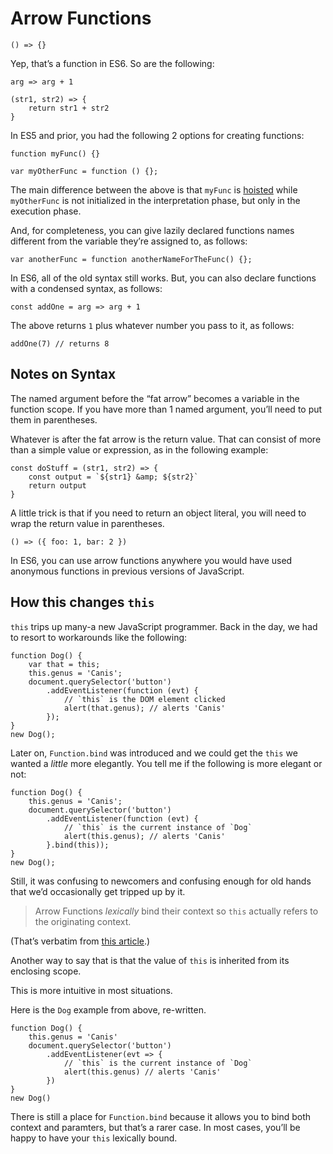 # Arrow Functions

    () => {}

Yep, that’s a function in ES6. So are the following:

    arg => arg + 1

    (str1, str2) => {
        return str1 + str2
    }

In ES5 and prior, you had the following 2 options for creating functions:

    function myFunc() {}

    var myOtherFunc = function () {};

The main difference between the above is that `myFunc` is [hoisted](https://developer.mozilla.org/en-US/docs/Glossary/Hoisting) while `myOtherFunc` is not initialized in the interpretation phase, but only in the execution phase.

And, for completeness, you can give lazily declared functions names different from the variable they’re assigned to, as follows:

    var anotherFunc = function anotherNameForTheFunc() {};

In ES6, all of the old syntax still works. But, you can also declare functions with a condensed syntax, as follows:

    const addOne = arg => arg + 1

The above returns `1` plus whatever number you pass to it, as follows:

    addOne(7) // returns 8

## Notes on Syntax

The named argument before the “fat arrow” becomes a variable in the function scope. If you have more than 1 named argument, you’ll need to put them in parentheses.

Whatever is after the fat arrow is the return value. That can consist of more than a simple value or expression, as in the following example:

    const doStuff = (str1, str2) => {
        const output = `${str1} &amp; ${str2}`
        return output
    }

A little trick is that if you need to return an object literal, you will need to wrap the return value in parentheses.

    () => ({ foo: 1, bar: 2 })

In ES6, you can use arrow functions anywhere you would have used anonymous functions in previous versions of JavaScript.

## How this changes `this`

`this` trips up many-a new JavaScript programmer. Back in the day, we had to resort to workarounds like the following:

    function Dog() {
        var that = this;
        this.genus = 'Canis';
        document.querySelector('button')
            .addEventListener(function (evt) {
                // `this` is the DOM element clicked
                alert(that.genus); // alerts 'Canis'
            });
    }
    new Dog();

Later on, `Function.bind` was introduced and we could get the `this` we wanted a _little_ more elegantly. You tell me if the following is more elegant or not:

    function Dog() {
        this.genus = 'Canis';
        document.querySelector('button')
            .addEventListener(function (evt) {
                // `this` is the current instance of `Dog`
                alert(this.genus); // alerts 'Canis'
            }.bind(this));
    }
    new Dog();

Still, it was confusing to newcomers and confusing enough for old hands that we’d occasionally get tripped up by it.

> Arrow Functions _lexically_ bind their context so `this` actually refers to the originating context.

(That’s verbatim from [this article](https://medium.com/@reasoncode/javascript-es6-arrow-functions-and-lexical-this-f2a3e2a5e8c4).)

Another way to say that is that the value of `this` is inherited from its enclosing scope.

This is more intuitive in most situations.

Here is the `Dog` example from above, re-written.

    function Dog() {
        this.genus = 'Canis'
        document.querySelector('button')
            .addEventListener(evt => {
                // `this` is the current instance of `Dog`
                alert(this.genus) // alerts 'Canis'
            })
    }
    new Dog()

There is still a place for `Function.bind` because it allows you to bind both context and paramters, but that’s a rarer case. In most cases, you’ll be happy to have your `this` lexically bound.
